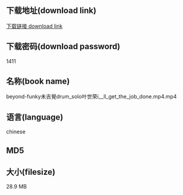 ## 下载地址(download link)
[下载链接 download link](https://voluble-croquembouche-d321dc.netlify.app/?s=beyond-funky%E6%9C%AA%E5%90%89%E8%A6%BAdrum_solo%E5%8F%B6%E4%B8%96%E8%8D%A3i__ll_get_the_job_done.mp4)

## 下载密码(download password)
1411

## 名称(book name)
beyond-funky未吉覺drum_solo叶世荣i__ll_get_the_job_done.mp4.mp4

## 语言(language)
chinese

## MD5


## 大小(filesize)
28.9 MB
